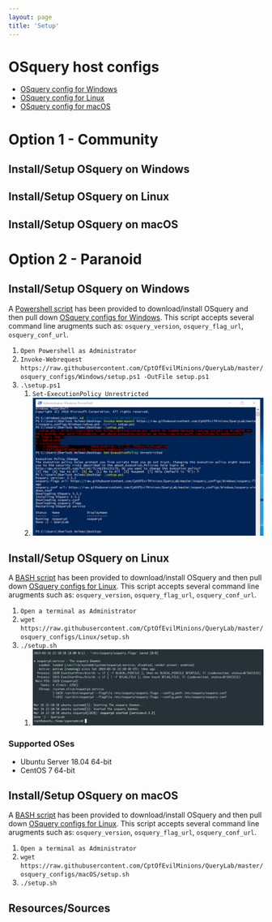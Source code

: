 ```yaml
---
layout: page
title: 'Setup'
---
```


# OSquery host configs
* [OSquery config for Windows](https://github.com/CptOfEvilMinions/QueryLab/tree/master/osquery_configs/Windows)
* [OSquery config for Linux](https://github.com/CptOfEvilMinions/QueryLab/tree/master/osquery_configs/Linux)
* [OSquery config for macOS](https://github.com/CptOfEvilMinions/QueryLab/tree/master/osquery_configs/macOS)

# Option 1 - Community

## Install/Setup OSquery on Windows


## Install/Setup OSquery on Linux


## Install/Setup OSquery on macOS


# Option 2 - Paranoid

## Install/Setup OSquery on Windows
A [Powershell script](https://github.com/CptOfEvilMinions/QueryLab/blob/master/osquery_configs/Windows/setup.ps1) has been provided to download/install OSquery and then pull down [OSquery configs for Windows](https://github.com/CptOfEvilMinions/QueryLab/tree/master/osquery_configs/Windows). This script accepts several command line arugments such as: `osquery_version`, `osquery_flag_url`, `osquery_conf_url`.

1. `Open Powershell as Administrator`
1. `Invoke-Webrequest https://raw.githubusercontent.com/CptOfEvilMinions/QueryLab/master/osquery_configs/Windows/setup.ps1 -OutFile setup.ps1`
1. `.\setup.ps1`
    1. `Set-ExecutionPolicy Unrestricted`
    1. ![Windows-osquery-setup](/assets/images/windows-osquery-setup.png)

## Install/Setup OSquery on Linux
A [BASH script](https://github.com/CptOfEvilMinions/QueryLab/blob/master/osquery_configs/Linux/setup.sh) has been provided to download/install OSquery and then pull down [OSquery configs for Linux](https://github.com/CptOfEvilMinions/QueryLab/tree/master/osquery_configs/Linux). This script accepts several command line arugments such as: `osquery_version`, `osquery_flag_url`, `osquery_conf_url`.

1. `Open a terminal as Administrator`
1. `wget https://raw.githubusercontent.com/CptOfEvilMinions/QueryLab/master/osquery_configs/Linux/setup.sh`
1. `./setup.sh`
    1. ![Linux-osquery-setup](/assets/images/Linux-osquery-setup.png)

### Supported OSes
* Ubuntu Server 18.04 64-bit
* CentOS 7 64-bit

## Install/Setup OSquery on macOS
A [BASH script](https://github.com/CptOfEvilMinions/QueryLab/blob/master/osquery_configs/macOS/setup.sh) has been provided to download/install OSquery and then pull down [OSquery configs for Linux](https://github.com/CptOfEvilMinions/QueryLab/tree/master/osquery_configs/macOS). This script accepts several command line arugments such as: `osquery_version`, `osquery_flag_url`, `osquery_conf_url`.
1. `Open a terminal as Administrator`
1. `wget https://raw.githubusercontent.com/CptOfEvilMinions/QueryLab/master/osquery_configs/macOS/setup.sh`
1. `./setup.sh`

## Resources/Sources



